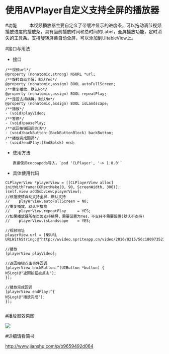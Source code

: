 # 使用AVPlayer自定义支持全屏的播放器

#功能
    本视频播放器主要自定义了带缓冲显示的进度条，可以拖动调节视频播放进度的播放条，具有当前播放时间和总时间的Label，全屏播放功能，定时消失的工具条。支持旋转屏幕自动全屏，可以添加到UItableView上。

#接口与用法
+ 接口

```
/**视频url*/
@property (nonatomic,strong) NSURL *url;
/**旋转自动全屏，默认Yes*/
@property (nonatomic,assign) BOOL autoFullScreen;
/**重复播放，默认No*/
@property (nonatomic,assign) BOOL repeatPlay;
/**是否支持横屏，默认No*/
@property (nonatomic,assign) BOOL isLandscape;
/**播放*/
- (void)playVideo;
/**暂停*/
- (void)pausePlay;
/**返回按钮回调方法*/
- (void)backButton:(BackButtonBlock) backButton;
/**播放完成回调*/
- (void)endPlay:(EndBolck) end;

```

+ 使用方法

      直接使用cocoapods导入，`pod 'CLPlayer', '~> 1.0.0'`

+ 具体使用代码

```
CLPlayerView *playerView = [[CLPlayerView alloc] initWithFrame:CGRectMake(0, 90, ScreenWidth, 300)];
[self.view addSubview:playerView];
//根据旋转自动支持全屏，默认支持
//    playerView.autoFullScreen = NO;
//重复播放，默认不播放
//    playerView.repeatPlay     = YES;
//如果播放器所在页面支持横屏，需要设置为Yes，不支持不需要设置(默认不支持)
//    playerView.isLandscape    = YES;

//视频地址
playerView.url = [NSURL URLWithString:@"http://wvideo.spriteapp.cn/video/2016/0215/56c1809735217_wpd.mp4"];

//播放
[playerView playVideo];

//返回按钮点击事件回调
[playerView backButton:^(UIButton *button) {
NSLog(@"返回按钮被点击");
}];

//播放完成回调
[playerView endPlay:^{
NSLog(@"播放完成");
}];


```
#播放器效果图

![](http://upload-images.jianshu.io/upload_images/1979970-6bf88743bcaf8ff4.gif?imageMogr2/auto-orient/strip)

#详细请看简书

http://www.jianshu.com/p/b9659492d064
